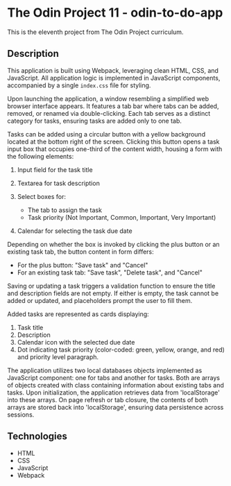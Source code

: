 # The Odin Project 11 - odin-to-do-app

This is the eleventh project from The Odin Project curriculum.

## Description

This application is built using Webpack, leveraging clean HTML, CSS, and JavaScript. All application logic is implemented in JavaScript components, accompanied by a single `index.css` file for styling.

Upon launching the application, a window resembling a simplified web browser interface appears. It features a tab bar where tabs can be added, removed, or renamed via double-clicking. Each tab serves as a distinct category for tasks, ensuring tasks are added only to one tab.

Tasks can be added using a circular button with a yellow background located at the bottom right of the screen. Clicking this button opens a task input box that occupies one-third of the content width, housing a form with the following elements:

1. Input field for the task title
2. Textarea for task description
3. Select boxes for:

   - The tab to assign the task
   - Task priority (Not Important, Common, Important, Very Important)

4. Calendar for selecting the task due date

Depending on whether the box is invoked by clicking the plus button or an existing task tab, the button content in form differs:

- For the plus button: "Save task" and "Cancel"
- For an existing task tab: "Save task", "Delete task", and "Cancel"

Saving or updating a task triggers a validation function to ensure the title and description fields are not empty. If either is empty, the task cannot be added or updated, and placeholders prompt the user to fill them.

Added tasks are represented as cards displaying:

1. Task title
2. Description
3. Calendar icon with the selected due date
4. Dot indicating task priority (color-coded: green, yellow, orange, and red) and priority level paragraph.

The application utilizes two local databases objects implemented as JavaScript component: one for tabs and another for tasks. Both are arrays of objects created with class containing information about existing tabs and tasks. Upon initialization, the application retrieves data from 'localStorage' into these arrays. On page refresh or tab closure, the contents of both arrays are stored back into 'localStorage', ensuring data persistence across sessions.

## Technologies

- HTML
- CSS
- JavaScript
- Webpack
